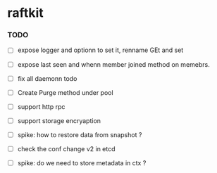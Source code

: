 # raftkit

### TODO 
- [ ] expose logger and optionn to set it, renname GEt and set
- [ ] expose last seen and whenn member joined method on memebrs. 
- [ ] fix all daemonn todo 
- [ ] Create Purge method under pool 
- [ ] support http rpc 
- [ ] support storage encryaption 
- [ ] spike: how to restore data from snapshot ? 
- [ ] check the conf change v2 in etcd 
- [ ] spike: do we need to store metadata in ctx ? 


